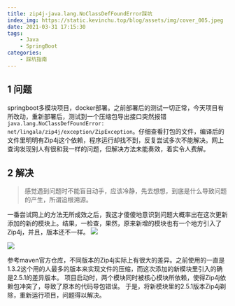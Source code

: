 ```yaml
---
title: zip4j-java.lang.NoClassDefFoundError踩坑
index_img: https://static.kevinchu.top/blog/assets/img/cover_005.jpeg
date: 2021-03-31 17:15:30
tags:
    - Java
    - SpringBoot
categories:
    - 踩坑指南
---
```

## 1 问题
springboot多模块项目，docker部署。之前部署后的测试一切正常，今天项目有所改动，重新部署后，测试到一个压缩包导出接口突然报错```java.lang.NoClassDefFoundError: net/lingala/zip4j/exception/ZipException```。仔细查看打包的文件，编译后的文件里明明有Zip4j这个依赖，程序运行却找不到，反复尝试多次不能解决。网上查询发现别人有很和我一样的问题，但解决方法未能奏效，着实令人费解。
## 2 解决
>感觉遇到问题时不能盲目动手，应该冷静，先去想想，到底是什么导致问题的产生，所谓追根溯源。

一番尝试网上的方法无所成效之后，我这才傻傻地意识到问题大概率出在这次更新添加的新的模块上。结果，一检查，果然，原来新增的模块也有一个地方引入了Zip4j，并且，版本还不一样。
![](https://static.kevinchu.top/blog/public/zip4j-01.png)

![](https://static.kevinchu.top/blog/public/zip4j-02.png)

参考maven官方仓库，不同版本的Zip4j实际上有很大的差异。之前使用的一直是1.3.2这个用的人最多的版本来实现文件的压缩，而这次添加的新模块里引入的确是2.5.1的差异版本。
项目启动时，两个模块同时被核心模块所依赖，使得Zip4j依赖包冲突了，导致了原本的代码导包错误。
于是，将新模块里的2.5.1版本Zip4j剃除，重新运行项目，问题得以解决。
